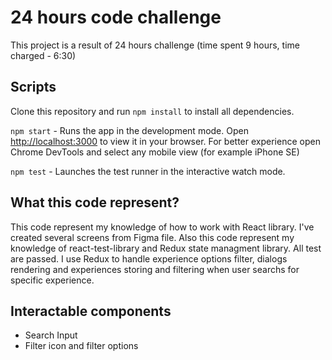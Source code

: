 # 24 hours code challenge

This project is a result of 24 hours challenge (time spent 9 hours, time charged - 6:30) 

## Scripts

Clone this repository and run `npm install` to install all dependencies.

`npm start` - Runs the app in the development mode. Open [http://localhost:3000](http://localhost:3000) to view it in your browser. For better experience open Chrome DevTools and select any mobile view (for example iPhone SE)

`npm test` - Launches the test runner in the interactive watch mode.


## What this code represent?

This code represent my knowledge of how to work with React library. I've created several screens from Figma file.
Also this code represent my knowledge of react-test-library and Redux state managment library.
All test are passed. I use Redux to handle experience options filter, dialogs rendering and experiences storing and filtering when user searchs for specific experience.

## Interactable components

- Search Input
- Filter icon and filter options
